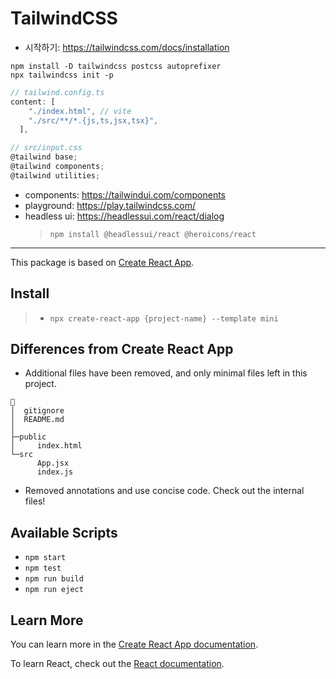# TailwindCSS

- 시작하기: https://tailwindcss.com/docs/installation

```shell
npm install -D tailwindcss postcss autoprefixer
npx tailwindcss init -p
```

```ts
// tailwind.config.ts
content: [
    "./index.html", // vite
    "./src/**/*.{js,ts,jsx,tsx}",
  ],

// src/input.css
@tailwind base;
@tailwind components;
@tailwind utilities;
```

- components: https://tailwindui.com/components
- playground: https://play.tailwindcss.com/
- headless ui: https://headlessui.com/react/dialog
  > `npm install @headlessui/react @heroicons/react`

---

This package is based on [Create React App](https://github.com/facebook/create-react-app).

## Install

> - `npx create-react-app {project-name} --template mini`

## Differences from Create React App

- Additional files have been removed, and only minimal files left in this project.

```
📁
│  gitignore
│  README.md
│
├─public
│     index.html
└─src
      App.jsx
      index.js
```

- Removed annotations and use concise code. Check out the internal files!

## Available Scripts

- `npm start`
- `npm test`
- `npm run build`
- `npm run eject`

## Learn More

You can learn more in the [Create React App documentation](https://facebook.github.io/create-react-app/docs/getting-started).

To learn React, check out the [React documentation](https://reactjs.org/).
